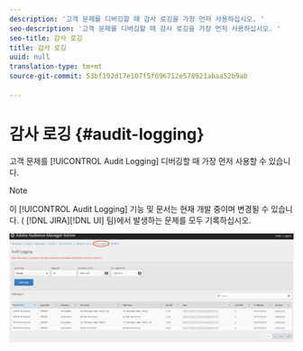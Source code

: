 ```yaml
---
description: '고객 문제를 디버깅할 때 감사 로깅을 가장 먼저 사용하십시오. '
seo-description: '고객 문제를 디버깅할 때 감사 로깅을 가장 먼저 사용하십시오. '
seo-title: 감사 로깅
title: 감사 로깅
uuid: null
translation-type: tm+mt
source-git-commit: 53bf192d17e107f5f696712e578921abaa52b9ab

---
```



# 감사 로깅 {#audit-logging}

고객 문제를 [!UICONTROL  Audit Logging] 디버깅할 때 가장 먼저 사용할 수 있습니다.

>[!NOTE]
>
>이 [!UICONTROL Audit Logging] 기능 및 문서는 현재 개발 중이며 변경될 수 있습니다. ( [!DNL JIRA][!DNL UI] 팀)에서 발생하는 문제를 모두 기록하십시오.

![감사 로깅 보기](assets/audit-logging-img.png)

<!-- 

In the **Audit Type** drop-down selector, choose between:

* [!UICONTROL Partner]
* [!UICONTROL User]
* [!UICONTROL Group]
* [!UICONTROL Datasource Summary]
* [!UICONTROL General Datasource]
* [!UICONTROL Merge Rule Datasource]
* [!UICONTROL Data Feed]
* [!UICONTROL Data Feed Subscription]
* [!UICONTROL Trait Summary]
* [!UICONTROL Trait Rule]
* [!UICONTROL Segment Summary]
* [!UICONTROL Destination Summary]
* [!UICONTROL Server to Server Destination]
* [!UICONTROL Derived Signal]
* [!UICONTROL Model]
* [!UICONTROL Segment Test Group]

The **Object ID** is the ID of the item you're researching. See the table below for which ID corresponds to the Object ID in each case:

Audit Type | Object ID |
---------|----------|
 [!UICONTROL Partner] | Partner ID - PID |
 [!UICONTROL User] | User ID |
 [!UICONTROL Group] | B3 |
 [!UICONTROL Datasource Summary] | Data Source ID |
 [!UICONTROL General Datasource] | Data Source ID |
 [!UICONTROL Merge Rule Datasource] | Data Source ID |
 [!UICONTROL Data Feed] | Data Feed ID |
 [!UICONTROL Data Feed Subscription] | Data Feed ID |
 [!UICONTROL Trait Summary] | SID (trait) |
 [!UICONTROL Trait Rule] | SID (trait) |
 [!UICONTROL Segment Summary] |  |
 [!UICONTROL Destination Summary] |  |
 [!UICONTROL Server-to-Server Destination]| N/A |
 [!UICONTROL Derived Signal] | N/A |
 [!UICONTROL Model] | N/A |
 [!UICONTROL Segment Test Group] | N/A |

 Use [!UICONTROL Start Date] ([!DNL UTC]) and [!UICONTROL End Date] ([!DNL UTC]) to narrow down the time interval of the logs.

 -->